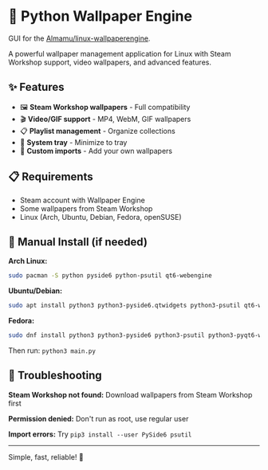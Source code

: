 # 🎨 Python Wallpaper Engine

GUI for the [Almamu/linux-wallpaperengine](https://github.com/Almamu/linux-wallpaperengine).

A powerful wallpaper management application for Linux with Steam Workshop support, video wallpapers, and advanced features.

## ✨ Features

- 🖼️ **Steam Workshop wallpapers** - Full compatibility
- 🎬 **Video/GIF support** - MP4, WebM, GIF wallpapers  
- 📋 **Playlist management** - Organize collections
- 🔧 **System tray** - Minimize to tray
- 📁 **Custom imports** - Add your own wallpapers

## 📋 Requirements

- Steam account with Wallpaper Engine
- Some wallpapers from Steam Workshop
- Linux (Arch, Ubuntu, Debian, Fedora, openSUSE)

## 🔧 Manual Install (if needed)

**Arch Linux:**
```bash
sudo pacman -S python pyside6 python-psutil qt6-webengine
```

**Ubuntu/Debian:**
```bash
sudo apt install python3 python3-pyside6.qtwidgets python3-psutil qt6-webengine-dev
```

**Fedora:**
```bash
sudo dnf install python3 python3-pyside6 python3-psutil python3-pyqt6-webengine
```

Then run: `python3 main.py`

## 🐛 Troubleshooting

**Steam Workshop not found:** Download wallpapers from Steam Workshop first

**Permission denied:** Don't run as root, use regular user

**Import errors:** Try `pip3 install --user PySide6 psutil`

---

Simple, fast, reliable! 🎉
